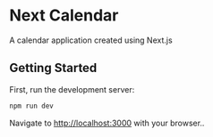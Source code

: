 # Next Calendar

A calendar application created using Next.js

## Getting Started

First, run the development server:

```bash
npm run dev
```

Navigate to [http://localhost:3000](http://localhost:3000) with your browser..
